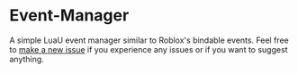 # Event-Manager
A simple LuaU event manager similar to Roblox's bindable events.
Feel free to [make a new issue](https://github.com/TechHog8984/Event-Manager/issues/new/choose) if you experience any issues or if you want to suggest anything.
